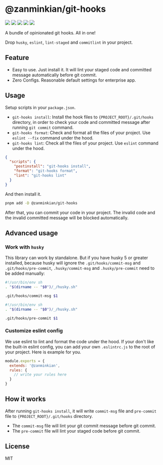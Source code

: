 # @zanminkian/git-hooks

[![](https://img.shields.io/npm/l/@zanminkian/git-hooks.svg)](https://github.com/zanminkian/git-hooks/blob/master/LICENSE)
[![](https://img.shields.io/npm/v/@zanminkian/git-hooks.svg)](https://www.npmjs.com/package/@zanminkian/git-hooks)
[![](https://img.shields.io/npm/dm/@zanminkian/git-hooks.svg)](https://www.npmjs.com/package/@zanminkian/git-hooks)
[![](https://img.shields.io/librariesio/release/npm/@zanminkian/git-hooks)](https://www.npmjs.com/package/@zanminkian/git-hooks)
[![](https://packagephobia.com/badge?p=@zanminkian/git-hooks)](https://packagephobia.com/result?p=@zanminkian/git-hooks)

A bundle of opinionated git hooks. All in one!

Drop `husky`, `eslint`, `lint-staged` and `commitlint` in your project.

## Feature

- Easy to use. Just install it. It will lint your staged code and committed message automatically before git commit.
- Zero Configs. Reasonable default settings for enterprise app.

## Usage

Setup scripts in your `package.json`.

- `git-hooks install`: Install the hook files to `{PROJECT_ROOT}/.git/hooks` directory, in order to check your code and committed message after running `git commit` command.
- `git-hooks format`: Check and format all the files of your project. Use `eslint --fix` command under the hood.
- `git-hooks lint`: Check all the files of your project. Use `eslint` command under the hood.

```json
{
  "scripts": {
    "postinstall": "git-hooks install",
    "format": "git-hooks format",
    "lint": "git-hooks lint"
  }
}
```

And then install it.

```sh
pnpm add -D @zanminkian/git-hooks
```

After that, you can commit your code in your project. The invalid code and the invalid committed message will be blocked automatically.

## Advanced usage

### Work with `husky`

This library can work by standalone. But if you have husky 5 or greater installed, because husky will ignore the `.git/hooks/commit-msg` and `.git/hooks/pre-commit`, `.husky/commit-msg` and `.husky/pre-commit` need to be added manually:

```sh
#!/usr/bin/env sh
. "$(dirname -- "$0")/_/husky.sh"

.git/hooks/commit-msg $1
```

```sh
#!/usr/bin/env sh
. "$(dirname -- "$0")/_/husky.sh"

.git/hooks/pre-commit $1
```

### Customize eslint config

We use eslint to lint and format the code under the hood. If your don't like the built-in eslint config, you can add your own `.eslintrc.js` to the root of your project. Here is example for you.

```js
module.exports = {
  extends: '@zanminkian',
  rules: {
    // write your rules here
  }
}
```

## How it works

After running `git-hooks install`, it will write `commit-msg` file and `pre-commit` file to `{PROJECT_ROOT}/.git/hooks` directory.

- The `commit-msg` file will lint your git commit message before git commit.
- The `pre-commit` file will lint your staged code before git commit.

## License

MIT

